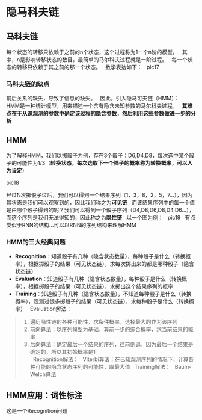 # 隐马科夫链  
## 马科夫链  
每个状态的转移只依赖于之前的n个状态，这个过程称为1一个n阶的模型。  
其中，n是影响转移状态的数目，最简单的马尔科夫过程就是一阶过程。  
每一个状态的转移只依赖于其之前的那一个状态。  
数学表达如下：  
pic17  
### 马科夫链的缺点  
前后关系的缺失，导致了信息的缺失。  
因此，引入隐马可夫链（HMM）：  
HMM是一种统计模型，用来描述一个含有隐含未知参数的马尔科夫过程。  
**其难点在于从课观测的参数中确定该过程的隐含参数，然后利用这些参数做进一步的分析**  
## HMM  
为了解释HMM，我们以掷骰子为例，存在3个骰子：D6,D4,D8，每次选中某个骰子的可能性为1/3（**转换状态，每次选取下一个筛子的概率称为转换概率，可以人为设定**）  

pic18  
  
  
经过N次掷骰子过后，我们可以得到一个结果序列（1，3，8，2，5，7...），因为其状态是我们可以观察到的，因此我们称之为**可见链**  
而该结果序列中的每一个值是由哪个骰子得到的呢？我们可以得到一个骰子序列（D4,D8,D6,D8,D4,D6...），而这个序列是我们无法得知的，因此称之为**隐性链**  
以一个图为例：  
pic19  
有点类似于RNN的结构...可以以RNN的序列结构来理解HMM  
### HMM的三大经典问题  
* **Recognition**：知道骰子有几种（隐含状态数量），每种骰子是什么（转换概率），根据掷骰子的结果（可见状态链），求每次掷出来的都是哪种骰子（隐含状态链）  
* **Evaluation**：知道骰子有几种（隐含状态数量），每种骰子是什么（转换概率），根据掷骰子的结果（可见状态链），求掷出这个结果序列的概率
* **Training**：知道骰子有几种（隐含状态数量），不知道每种骰子是什么（转换概率），观测过很多掷骰子的结果（可见状态链），求每种骰子是什么（转换概率）  
Evaluation解法：  
> 1. 遍历隐性链的各种可能性，求条件概率，选择最大的作为该序列
> 2. 前向算法：以序列模型为基础，算前一步的综合概率，求当前结果的概率
> 3. 后向算法：确定最后一个结果的序列，往前倒退，因为最后一个结果是确定的，所以其初始概率是1  
  
Recognition解法：  
> Viterbi算法：在已知观测序列的情况下，计算各种可能的隐含状态序列的可能性，取最大值  
Training解法：  
> Baum-Welch算法  
## HMM应用：词性标注  
这是一个Recognition问题

